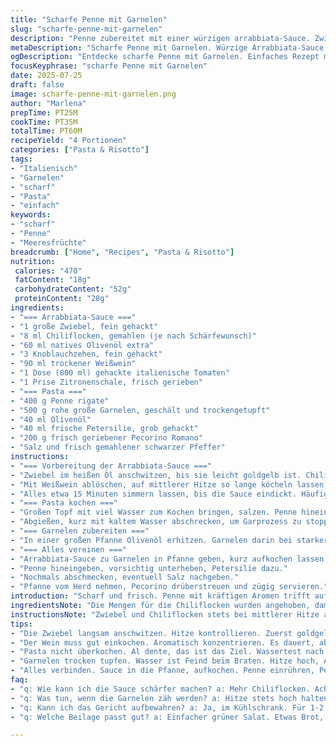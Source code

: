 ```yaml
---
title: "Scharfe Penne mit Garnelen"
slug: "scharfe-penne-mit-garnelen"
description: "Penne zubereitet mit einer würzigen arrabbiata-Sauce. Zwiebeln goldbraun gebraten mit Chiliflocken. Knoblauch kurz mit angeschwitzt. Weißwein zum Ablöschen. Dosen-Tomaten grob zerdrückt und eingekocht. Nur wenige Minuten. Nudeln al dente im gesalzenen Wasser gekocht. Riesengarnelen scharf angebraten im Olivenöl. Alles zusammen in der Pfanne vereint, mit frischer Petersilie und Parmesan bestreut. Leicht abgeänderte Mengen für intensiveren Geschmack. Eine Prise Zitronenschale ergänzt die Schärfe. Knackige Textur, Zitrusnote. "
metaDescription: "Scharfe Penne mit Garnelen. Würzige Arrabbiata-Sauce, frische Zutaten. Ideal für Meeresfrüchte-Liebhaber. Intensiv und schmackhaft."
ogDescription: "Entdecke scharfe Penne mit Garnelen. Einfaches Rezept mit kräftigen Aromen. Perfekte Kombination aus Meer und Schärfe."
focusKeyphrase: "scharfe Penne mit Garnelen"
date: 2025-07-25
draft: false
image: scharfe-penne-mit-garnelen.png
author: "Marlena"
prepTime: PT25M
cookTime: PT35M
totalTime: PT60M
recipeYield: "4 Portionen"
categories: ["Pasta & Risotto"]
tags:
- "Italienisch"
- "Garnelen"
- "scharf"
- "Pasta"
- "einfach"
keywords:
- "scharf"
- "Penne"
- "Meeresfrüchte"
breadcrumb: ["Home", "Recipes", "Pasta & Risotto"]
nutrition: 
 calories: "470"
 fatContent: "18g"
 carbohydrateContent: "52g"
 proteinContent: "28g"
ingredients:
- "=== Arrabbiata-Sauce ==="
- "1 große Zwiebel, fein gehackt"
- "8 ml Chiliflocken, gemahlen (je nach Schärfewunsch)"
- "60 ml natives Olivenöl extra"
- "3 Knoblauchzehen, fein gehackt"
- "90 ml trockener Weißwein"
- "1 Dose (800 ml) gehackte italienische Tomaten"
- "1 Prise Zitronenschale, frisch gerieben"
- "=== Pasta ==="
- "400 g Penne rigate"
- "500 g rohe große Garnelen, geschält und trockengetupft"
- "40 ml Olivenöl"
- "40 ml frische Petersilie, grob gehackt"
- "200 g frisch geriebener Pecorino Romano"
- "Salz und frisch gemahlener schwarzer Pfeffer"
instructions:
- "=== Vorbereitung der Arrabbiata-Sauce ==="
- "Zwiebel im heißen Öl anschwitzen, bis sie leicht goldgelb ist. Chiliflocken zugeben, kurz mitrösten. Mit Salz und Pfeffer würzen. Knoblauch unterrühren, nur 30 Sekunden braten, sonst bitter."
- "Mit Weißwein ablöschen, auf mittlerer Hitze so lange köcheln lassen, bis der Wein zur Hälfte verdampft ist. Dose Tomaten hinzufügen, mit Zitronenschale bestreuen."
- "Alles etwa 15 Minuten simmern lassen, bis die Sauce eindickt. Häufig umrühren, dann noch Pfeffer und Salz abschmecken."
- "=== Pasta kochen ==="
- "Großen Topf mit viel Wasser zum Kochen bringen, salzen. Penne hineingeben und bis kurz vor al dente kochen, etwa 11 Minuten."
- "Abgießen, kurz mit kaltem Wasser abschrecken, um Garprozess zu stoppen. Leicht mit etwas Olivenöl vermengen. Beiseite stellen."
- "=== Garnelen zubereiten ==="
- "In einer großen Pfanne Olivenöl erhitzen. Garnelen darin bei starker Hitze 2-3 Minuten pro Seite anbraten, bis sie rosa und leicht gebräunt sind. Würzen mit Salz und Pfeffer."
- "=== Alles vereinen ==="
- "Arrabbiata-Sauce zu Garnelen in Pfanne geben, kurz aufkochen lassen."
- "Penne hineingeben, vorsichtig unterheben, Petersilie dazu."
- "Nochmals abschmecken, eventuell Salz nachgeben."
- "Pfanne vom Herd nehmen, Pecorino drüberstreuen und zügig servieren."
introduction: "Scharf und frisch. Penne mit kräftigen Aromen trifft auf Garnelen. Köcheln, braten, kurz nur. Zwiebeln weich, Knoblauch zart. Der Wein dampft, Tomaten konzentriert. Zitronenschale setzt neue Akzente. Nudeln nicht zu weich, Biss bleibt. Garnelen saftig und warm. Alles vermischt, Petersilie darüber. Pecorino auf die Pasta regnen. Schnell, intensiv, kein Schnickschnack. Macht satt, belebt. Fast zu simpel, fast zu gut. Ein Gericht, bei dem jede Zutat zählt, nichts versteckt. Von der Pfanne auf den Teller. Auf den Punkt gewürzt, nicht überladen. Scharf, aber nicht rau. Leicht zitronig. Ideal für Freunde von Meer und Schärfe."
ingredientsNote: "Die Mengen für die Chiliflocken wurden angehoben, damit die Sauce eine intensivere Schärfe bekommt. Olivenöl wurde in der Sauce und beim Braten der Garnelen etwas erhöht, um Aroma und Textur zu verbessern. Zusätzlich wurde Pecorino Romano statt Parmesan verwendet; der bringt eine etwas salzigere, kräftigere Note und passt perfekt zur Frische der Tomaten. Die Zugabe von Zitronenschale bringt fruchtige Frische, die die Schärfe ausgleicht. Die Garnelen sollten unbedingt trockengetupft sein, damit sie beim Braten nicht zu sehr Wasser abgeben und schön kross werden. Die Pasta wird leicht mit Öl benetzt, damit sie nicht verklebt, das ist wichtig, bevor sie zur Sauce kommt."
instructionsNote: "Zwiebel und Chiliflocken stets bei mittlerer Hitze anbraten, damit die Schärfe sich gut entwickelt ohne zu verbrennen. Knoblauch nie zu lange mitgaren, sonst wird er bitter. Der Weißwein soll gut einkochen, damit sein Aroma konzentriert bleibt, das kann auch etwas länger dauern. Beim Kochen der Penne darauf achten, dass sie noch leicht bissfest sind, sonst wird das Gericht matschig. Garnelen müssen bei starker Hitze in kurzer Zeit gebraten werden, damit sie saftig bleiben. Sauce und Garnelen nach dem Zusammenführen nochmal stark erhitzen, aber nicht lange, sonst werden die Garnelen zäh. Petersilie immer zuletzt frisch zugeben, um ihr Aroma zu erhalten. Pecorino erst kurz vor dem Servieren, damit er schmilzt und verleiht cremige Würze."
tips:
- "Die Zwiebel langsam anschwitzen. Hitze kontrollieren. Zuerst goldgelb, dann Chiliflocken zugeben. Umrühren, dann Knoblauch hinein. Kurz, nur 30 Sekunden. Nicht zu lange garen, sonst wird es bitter."
- "Der Wein muss gut einkochen. Aromatisch konzentrieren. Es dauert, aber lohnt sich. Die Tomaten dann einmischen. Zitronenschale bringt Zing. Ein geheimnisvoller Hauch von Frische."
- "Pasta nicht überkochen. Al dente, das ist das Ziel. Wassertest nach etwa 10 Minuten. Abgießen. Kaltes Wasser, um die Garung zu stoppen. Kurz mit Öl vermengen. Verklumpen verhindern."
- "Garnelen trocken tupfen. Wasser ist Feind beim Braten. Hitze hoch, Alumium oder andere große Pfanne nutzen. Kurz braten, 2-3 Minuten pro Seite. Salzen und pfeffern."
- "Alles verbinden. Sauce in die Pfanne, aufkochen. Penne einrühren, Petersilie trickle. Abschmecken, vielleicht mehr Salz nötig. Pecorino drüber streuen, kein Versäumnis."
faq:
- "q: Wie kann ich die Sauce schärfer machen? a: Mehr Chiliflocken. Achte darauf, nicht zu viel, dann verliert sich die Balance. Regionaler Pfeffer auch eine Möglichkeit."
- "q: Was tun, wenn die Garnelen zäh werden? a: Hitze stets hoch halten. Schnell braten und gleich servieren. Braune Farbentwicklung ist wichtig. Perfekt wird es nicht immer."
- "q: Kann ich das Gericht aufbewahren? a: Ja, im Kühlschrank. Für 1-2 Tage, aber dann nochmal aufwärmen. Garnelen verlieren Geschmack. Daraus vielleicht eine Suppe machen."
- "q: Welche Beilage passt gut? a: Einfacher grüner Salat. Etwas Brot, vielleicht Ciabatta. Leicht geröstet für zusätzlichen Biss. Dazu kann Olivenöl helfen."

---
```

